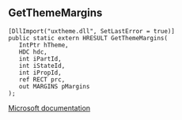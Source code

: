 ## GetThemeMargins

```
[DllImport("uxtheme.dll", SetLastError = true)]
public static extern HRESULT GetThemeMargins(
   IntPtr hTheme,
   HDC hdc,
   int iPartId,
   int iStateId,
   int iPropId,
   ref RECT prc,
   out MARGINS pMargins
);
```

[Microsoft documentation](https://docs.microsoft.com/en-us/windows/win32/api/uxtheme/nf-uxtheme-getthememargins)
